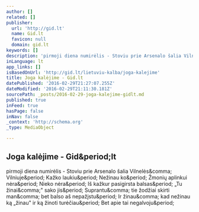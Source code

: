 ```yaml
---
author: []
related: []
publisher:
  url: 'http://gid.lt'
  name: Gid.lt
  favicon: null
  domain: gid.lt
keywords: []
description: 'pirmoji diena numirėlis - Stoviu prie Arsenalo šalia Vilnelės, Vilniuje. Kažko laukiu. Nežinau ko. Žmonių aplinkui nėra. Nieko nėra. Iš kažkur pasigirsta balsas. „Tu žinai," sako jis. Suprantu, tie žodžiai skirti man, bet balso aš nepažįstu. Ir žinau, kad nežinau ką „žinau" ir ką žinoti turėčiau. Bet apie tai negalvoju.'
inLanguage: lt
app_links: []
isBasedOnUrl: 'http://gid.lt/lietuviu-kalba/joga-kalejime'
title: Joga kalėjime - Gid.lt
datePublished: '2016-02-29T21:27:07.255Z'
dateModified: '2016-02-29T21:11:30.181Z'
sourcePath: _posts/2016-02-29-joga-kalejime-gidlt.md
published: true
inFeed: true
hasPage: false
inNav: false
_context: 'http://schema.org'
_type: MediaObject

---
```

<article style=""><h1>Joga kalėjime - Gid&amp;period;lt</h1><p>pirmoji diena numirėlis - Stoviu prie Arsenalo šalia Vilnelės&amp;comma; Vilniuje&amp;period; Kažko laukiu&amp;period; Nežinau ko&amp;period; Žmonių aplinkui nėra&amp;period; Nieko nėra&amp;period; Iš kažkur pasigirsta balsas&amp;period; „Tu žinai&amp;comma;" sako jis&amp;period; Suprantu&amp;comma; tie žodžiai skirti man&amp;comma; bet balso aš nepažįstu&amp;period; Ir žinau&amp;comma; kad nežinau ką „žinau" ir ką žinoti turėčiau&amp;period; Bet apie tai negalvoju&amp;period;</p></article>